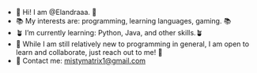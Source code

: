 - 💖 Hi! I am @Elandraaa. 💖
- 📚 My interests are: programming, learning languages, gaming. 📚
- 🪴 I’m currently learning: Python, Java, and other skills.🪴
- 🌱 While I am still relatively new to programming in general, I am open to learn and collaborate, just reach out to me! 🌱
- 💭 Contact me: mistymatrix1@gmail.com

<!---
Elandraaa/Elandraaa is a ✨ special ✨ repository because its `README.md` (this file) appears on your GitHub profile.
You can click the Preview link to take a look at your changes.
--->
